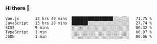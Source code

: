 ### Hi there 👋

<!--
**xin-code/Xin-code** is a ✨ _special_ ✨ repository because its `README.md` (this file) appears on your GitHub profile.

Here are some ideas to get you started:
<!--START_SECTION:waka-->
```text
Vue.js       34 hrs 49 mins  ██████████████████░░░░░░░   71.75 % 
JavaScript   13 hrs 28 mins  ███████░░░░░░░░░░░░░░░░░░   27.74 % 
SCSS         9 mins          ░░░░░░░░░░░░░░░░░░░░░░░░░   00.32 % 
TypeScript   1 min           ░░░░░░░░░░░░░░░░░░░░░░░░░   00.07 % 
JSON         1 min           ░░░░░░░░░░░░░░░░░░░░░░░░░   00.06 % 
```
<!--END_SECTION:waka-->
